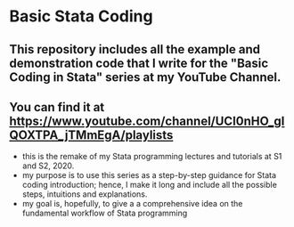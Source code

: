 # Basic Stata Coding

## This repository includes all the example and demonstration code that I write for the "Basic Coding in Stata" series at my YouTube Channel.

## You can find it at https://www.youtube.com/channel/UCI0nHO_gIQOXTPA_jTMmEgA/playlists

* this is the remake of my Stata programming lectures and tutorials at S1 and S2, 2020. 
* my purpose is to use this series as a step-by-step guidance for Stata coding introduction; hence, I make it long and include all the possible steps, intuitions and explanations.
* my goal is, hopefully, to give a a comprehensive idea on the fundamental workflow of Stata programming
